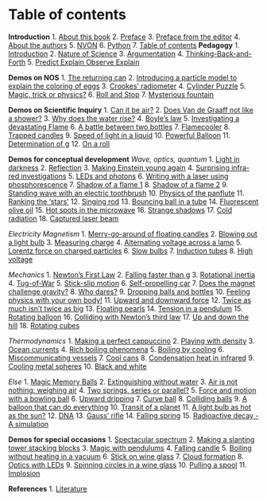 # Table of contents

**Introduction**
    1. [About this book](../Introduction/About.ipynb)
    2. [Preface](../Introduction/Foreword.md)
    3. [Preface from the editor](../Introduction/Preface2.md)
    4. [About the authors](../Introduction/Authors.md)
    5. [NVON](../Introduction/NVON.md)
    6. [Python](../Introduction/Python%20summary.ipynb)
    7. [Table of contents]()
**Pedagogy**
    1. [Introduction](../Pedagogy/Introduction.md)
    2. [Nature of Science](../Pedagogy/Nos.md)
    3. [Argumentation](../Pedagogy/Argumentation.ipynb)
    4. [Thinking-Back-and-Forth](../Pedagogy/BackAndForthThinking.md)
    5. [Predict Explain Observe Explain](../Pedagogy/PoE.md)

**Demos on NOS**
    1. [The returning can]()
    2. [Introducing a particle model to explain the coloring of eggs]()
    3. [Crookes’ radiometer]()
    4. [Cylinder Puzzle]()
    5. [Magic, trick or physics?]()
    6. [Roll and Stop]()
    7. [Mysterious fountain]()

**Demos on Scientific Inquiry**
    1. [Can it be air?]()
    2. [Does Van de Graaff not like a shower?]()
    3. [Why does the water rise?]()
    4. [Boyle’s law]()
    5. [Investigating a devastating Flame]()
    6. [A battle between two bottles]()
    7. [Flamecooler]()
    8. [Trapped candles]()
    9. [Speed of light in a liquid]()
    10. [Powerful Balloon]()
    11. [Determination of g]()
    12. [On a roll]()


**Demos for conceptual development**
*Wave, optics, quantum*
    1. [Light in darkness]()
    2. [Reflection]()
    3. [Making Einstein young again]()
    4. [Surprising infra-red investigations]()
    5. [LEDs and photons]()
    6. [Writing with a laser using phosphorescence]()
    7. [Shadow of a flame 1]()
    8. [Shadow of a flame 2]()
    9. [Standing wave with an electric toothbrush]()
    10. [Physics of the panflute]()
    11. [Ranking the ‘stars’]()
    12. [Singing rod]()
    13. [Bouncing ball in a tube]()
    14. [Fluorescent olive oil]()
    15. [Hot spots in the microwave]()
    16. [Strange shadows]()
    17. [Cold radiation]()
    18. [Captured laser beam]()

*Electricity Magnetism*
    1. [Merry-go-around of floating candles]()
    2. [Blowing out a light bulb]()
    3. [Measuring charge]()
    4. [Alternating voltage across a lamp]()
    5. [Lorentz force on charged particles]()
    6. [Slow bulbs]()
    7. [Induction tubes]()
    8. [High voltage]()

*Mechanics*
    1. [Newton’s First Law]()
    2. [Falling faster than g]()
    3. [Rotational inertia]()
    4. [Tug-of-War]()
    5. [Stick-slip motion]()
    6. [Self-propelling car]()
    7. [Does the magnet challenge gravity?]()
    8. [Who dares?]()
    9. [Dropping balls and bottles]()
    10. [Feeling physics with your own body!]()
    11. [Upward and downward force]()
    12. [Twice as much isn’t twice as big]()
    13. [Floating pearls]()
    14. [Tension in a pendulum]()
    15. [Rotating balloon]()
    16. [Colliding with Newton’s third law]()
    17. [Up and down the hill]()
    18. [Rotating cubes]()

*Thermodynamics*
    1. [Making a perfect cappuccino]()
    2. [Playing with density]()
    3. [Ocean currents]()
    4. [Rich boiling phenomena]()
    5. [Boiling by cooling]()
    6. [Miscommunicating vessels]()
    7. [Cool cans]()
    8. [Condensation heat in infrared]()
    9. [Cooling metal spheres]()
    10. [Black and white]()

*Else*
    1. [Magic Memory Balls]()
    2. [Extinguishing without water]()
    3. [Air is not nothing: weighing air]()
    4. [Two springs, series or parallel?]()
    5. [Force and motion with a bowling ball]()
    6. [Upward dripping]()
    7. [Curve ball]()
    8. [Colliding balls]()
    9. [A balloon that can do everything]()
    10. [Transit of a planet]()
    11. [A light bulb as hot as the sun?]()
    12. [DNA]()
    13. [Gauss’ rifle]()
    14. [Falling spring]()
    15. [Radioactive decay - A simulation]()

**Demos for special occasions**
    1. [Spectacular spectrum]()
    2. [Making a slanting tower stacking blocks]()
    3. [Magic with pendulums]()
    4. [Falling candle]()
    5. [Boiling without heating in a vacuum]()
    6. [Stick on wine glass]()
    7. [Cloud formation]()
    8. [Optics with LEDs]()
    9. [Spinning circles in a wine glass]()
    10. [Pulling a spool]()
    11. [Implosion]()

**References**
    1. [Literature](../references.md)